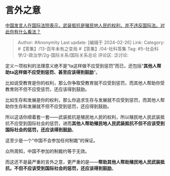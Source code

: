 # 言外之意
[中国发言人在国际法院表示，武装抵抗是殖民地人民的权利，并不违反国际法。对此你有什么看法？](https://www.zhihu.com/question/645492266/answer/3409624374)

> Author: #Anonymity
> Last update: [编辑于 2024-02-26]
> Link:
> Category: #【答集】/13-百年未有之变局 #【答集】/04-社科答集
> Tag: #5-社会科学/2-政治学/2g-国际关系/国际关系总论
> 评论区:
> 泛讨论:

定义一项权利的法理意义绝不是“ta这样做不应受到惩罚”而已，还包括“**其他人帮助ta这样做不应受到惩罚、甚至应该得到鼓励**”。

比如说受教育是你的权利，那么你争取受教育就不应受到惩罚，而其他人帮助你受教育则不但不应受惩罚，还应该得到鼓励。

比如生存和发展是你的权利，那么你追求生存与发展就不应受到惩罚，而其他人帮助你生存和发展就不但不应受到惩罚，还应得到鼓励。

所以这话你顺着套一套——武装抵抗是殖民地人民的权利，所以殖民地人民武装抵抗不应受到国际社会的惩罚，进而**其他人帮助殖民地人民武装抵抗不但不应该受到国际社会的惩罚，还应该得到鼓励**。

这至少是一个“中国不会参加任何制裁”的保证。

众所周知，中国不参加的制裁约等于无效。

而这还不是最严重的言外之意，更严重的是——**帮助其他人帮助殖民地人民武装抵抗，不但不应该受到国际社会的惩罚，还应该得到鼓励**。
